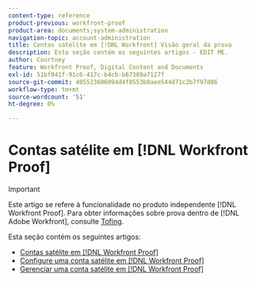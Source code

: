 ```yaml
---
content-type: reference
product-previous: workfront-proof
product-area: documents;system-administration
navigation-topic: account-administration
title: Contas satélite em [!DNL Workfront] Visão geral da prova
description: Esta seção contém os seguintes artigos - EDIT ME.
author: Courtney
feature: Workfront Proof, Digital Content and Documents
exl-id: 51bf041f-91c6-417c-b4cb-b67389a7127f
source-git-commit: 405523606094d4f8553b0aee544d71c2b7f97d86
workflow-type: tm+mt
source-wordcount: '51'
ht-degree: 0%

---
```


# Contas satélite em [!DNL Workfront Proof]

>[!IMPORTANT]
>
>Este artigo se refere à funcionalidade no produto independente [!DNL Workfront Proof]. Para obter informações sobre prova dentro de [!DNL Adobe Workfront], consulte [Tofing](../../../review-and-approve-work/proofing/proofing.md).

Esta seção contém os seguintes artigos:

* [Contas satélite em [!DNL Workfront Proof]](../../../workfront-proof/wp-acct-admin/satellite-accounts/sat-accts-in-wp.md)
* [Configure uma conta satélite em [!DNL Workfront Proof]](../../../workfront-proof/wp-acct-admin/satellite-accounts/configure-sat-acct-in-wp.md)
* [Gerenciar uma conta satélite em [!DNL Workfront Proof]](../../../workfront-proof/wp-acct-admin/satellite-accounts/manage-sat-acct-in-wp.md)
